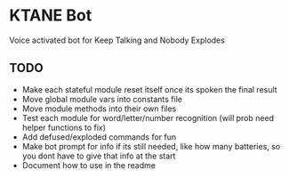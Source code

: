 # KTANE Bot
Voice activated bot for Keep Talking and Nobody Explodes

## TODO
- Make each stateful module reset itself once its spoken the final result
- Move global module vars into constants file
- Move module methods into their own files
- Test each module for word/letter/number recognition (will prob need helper functions to fix)
- Add defused/exploded commands for fun
- Make bot prompt for info if its still needed, like how many batteries, so you dont have to give that info at the start
- Document how to use in the readme

